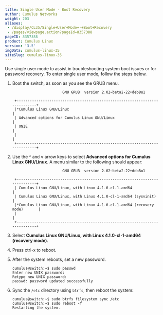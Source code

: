 ```yaml
---
title: Single User Mode - Boot Recovery
author: Cumulus Networks
weight: 203
aliases:
 - /display/CL35/Single+User+Mode+-+Boot+Recovery
 - /pages/viewpage.action?pageId=8357388
pageID: 8357388
product: Cumulus Linux
version: '3.5'
imgData: cumulus-linux-35
siteSlug: cumulus-linux-35
---
```

Use single user mode to assist in troubleshooting system boot issues or
for password recovery. To enter single user mode, follow the steps
below.

1.  Boot the switch, as soon as you see the GRUB menu.
    
    ``` 
                           GNU GRUB  version 2.02~beta2-22+deb8u1
     
     +----------------------------------------------------------------------------+
     |*Cumulus Linux GNU/Linux                                                    | 
     | Advanced options for Cumulus Linux GNU/Linux                               |
     | ONIE                                                                       |
     |                                                                            |
     +----------------------------------------------------------------------------+     
    ```

2.  Use the ^ and v arrow keys to select **Advanced options for Cumulus
    Linux GNU/Linux**. A menu similar to the following should appear:
    
    ``` 
                           GNU GRUB  version 2.02~beta2-22+deb8u1
     
     +----------------------------------------------------------------------------+
     | Cumulus Linux GNU/Linux, with Linux 4.1.0-cl-1-amd64                       | 
     | Cumulus Linux GNU/Linux, with Linux 4.1.0-cl-1-amd64 (sysvinit)            |
     |*Cumulus Linux GNU/Linux, with Linux 4.1.0-cl-1-amd64 (recovery mode)       |
     |                                                                            |
     +----------------------------------------------------------------------------+  
    ```

3.  Select **Cumulus Linux GNU/Linux, with Linux 4.1.0-cl-1-amd64
    (recovery mode)**.

4.  Press ctrl-x to reboot.

5.  After the system reboots, set a new password.
    
        cumulus@switch:~$ sudo passwd
        Enter new UNIX password: 
        Retype new UNIX password: 
        passwd: password updated successfully

6.  Sync the `/etc` directory using `btrfs`, then reboot the system:
    
        cumulus@switch:~$ sudo btrfs filesystem sync /etc
        cumulus@switch:~$ sudo reboot -f
        Restarting the system. 

<article id="html-search-results" class="ht-content" style="display: none;">

</article>

<footer id="ht-footer">

</footer>
